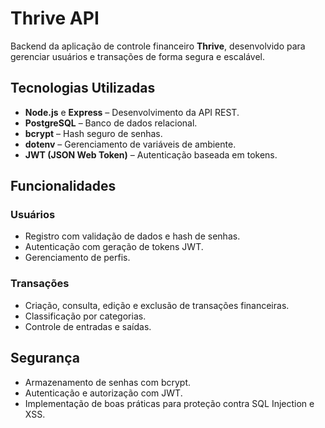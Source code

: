# Thrive API

Backend da aplicação de controle financeiro **Thrive**, desenvolvido para gerenciar usuários e transações de forma segura e escalável.

## Tecnologias Utilizadas

- **Node.js** e **Express** – Desenvolvimento da API REST.  
- **PostgreSQL** – Banco de dados relacional.  
- **bcrypt** – Hash seguro de senhas.  
- **dotenv** – Gerenciamento de variáveis de ambiente.  
- **JWT (JSON Web Token)** – Autenticação baseada em tokens.  

## Funcionalidades

### Usuários
- Registro com validação de dados e hash de senhas.  
- Autenticação com geração de tokens JWT.  
- Gerenciamento de perfis.  

### Transações
- Criação, consulta, edição e exclusão de transações financeiras.  
- Classificação por categorias.  
- Controle de entradas e saídas.  

## Segurança
- Armazenamento de senhas com bcrypt.  
- Autenticação e autorização com JWT.  
- Implementação de boas práticas para proteção contra SQL Injection e XSS.  
